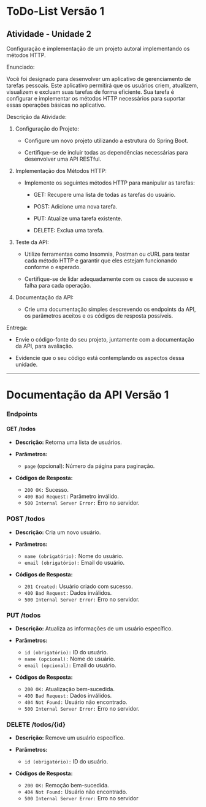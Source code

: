 # ToDo-List Versão 1

## Atividade - Unidade 2

Configuração e implementação de um projeto autoral implementando os métodos HTTP.

Enunciado:

Você foi designado para desenvolver um aplicativo de gerenciamento de tarefas pessoais. Este aplicativo permitirá que os usuários criem, atualizem, visualizem e excluam suas tarefas de forma eficiente. Sua tarefa é configurar e implementar os métodos HTTP necessários para suportar essas operações básicas no aplicativo.

Descrição da Atividade:

1. Configuração do Projeto:

   - Configure um novo projeto utilizando a estrutura do Spring Boot.

   - Certifique-se de incluir todas as dependências necessárias para desenvolver uma API RESTful.

2. Implementação dos Métodos HTTP:

   - Implemente os seguintes métodos HTTP para manipular as tarefas:

     - GET: Recupere uma lista de todas as tarefas do usuário.

     - POST: Adicione uma nova tarefa.

     - PUT: Atualize uma tarefa existente.

     - DELETE: Exclua uma tarefa.

3. Teste da API:

   - Utilize ferramentas como Insomnia, Postman ou cURL para testar cada método HTTP e garantir que eles estejam funcionando conforme o esperado.

   - Certifique-se de lidar adequadamente com os casos de sucesso e falha para cada operação.

4. Documentação da API:

   - Crie uma documentação simples descrevendo os endpoints da API, os parâmetros aceitos e os códigos de resposta possíveis.

Entrega:

- Envie o código-fonte do seu projeto, juntamente com a documentação da API, para avaliação.

- Evidencie que o seu código está contemplando os aspectos dessa unidade.

---

# Documentação da API Versão 1

### Endpoints

#### **GET /todos**

- **Descrição:** Retorna uma lista de usuários.
- **Parâmetros:**

  - `page` (opcional): Número da página para paginação.

- **Códigos de Resposta:**

  - `200 OK:` Sucesso.
  - `400 Bad Request:` Parâmetro inválido.
  - `500 Internal Server Error:` Erro no servidor.

### **POST /todos**

- **Descrição:** Cria um novo usuário.
- **Parâmetros:**

  - `name (obrigatório):` Nome do usuário.
  - `email (obrigatório):` Email do usuário.

- **Códigos de Resposta:**

  - `201 Created:` Usuário criado com sucesso.
  - `400 Bad Request:` Dados inválidos.
  - `500 Internal Server Error:` Erro no servidor.

### **PUT /todos**

- **Descrição:** Atualiza as informações de um usuário específico.
- **Parâmetros:**

  - `id (obrigatório):` ID do usuário.
  - `name (opcional):` Nome do usuário.
  - `email (opcional):` Email do usuário.

- **Códigos de Resposta:**

  - `200 OK:` Atualização bem-sucedida.
  - `400 Bad Request:` Dados inválidos.
  - `404 Not Found:` Usuário não encontrado.
  - `500 Internal Server Error:` Erro no servidor.

### **DELETE /todos/{id}**

- **Descrição:** Remove um usuário específico.
- **Parâmetros:**

  - `id (obrigatório):` ID do usuário.

- **Códigos de Resposta:**

  - `200 OK:` Remoção bem-sucedida.
  - `404 Not Found:` Usuário não encontrado.
  - `500 Internal Server Error:` Erro no servidor
